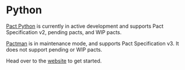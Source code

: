 # Python

[Pact Python](https://github.com/pact-foundation/pact-python/) is currently in active development and supports Pact Specification v2, pending pacts, and WIP pacts.

[Pactman](https://github.com/reecetech/pactman) is in maintenance mode, and supports Pact Specification v3. It does not support pending or WIP pacts.

Head over to the [website](https://github.com/pact-foundation/pact-python/) to get started.

